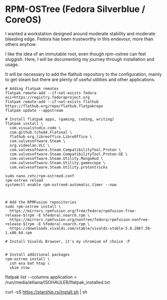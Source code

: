 # RPM-OSTree (Fedora Silverblue / CoreOS)

I wanted a workstation designed around moderate stability and moderate bleeding edge. Fedora has been trustworthy in this endevour, more than others anyhow.

I like the idea of an immutable root, even though rpm-ostree can feel sluggish. Here, I will be documenting my journey through installation and usage.

It will be necessary to add the flathub repository to the configuration, mainly to get steam but there are plenty of useful utilities and other applications.

```shell
# Adding flatpak remotes
flatpak remote-add --if-not-exists fedora oci+https://registry.fedoraproject.org
flatpak remote-add --if-not-exists flathub https://flathub.org/repo/flathub.flatpakrepo
flatpak update --appstream

# Install flatpak apps, (gaming, coding, writing)
flatpak install \
  com.visualstudio.code \
  com.github.tchx84.Flatseal \
  flathub org.libreoffice.LibreOffice \
  com.valvesoftware.Steam \
  org.videolan.VLC \
  com.valvesoftware.Steam.CompatibilityTool.Proton \
  com.valvesoftware.Steam.CompatibilityTool.Proton-GE \
  com.valvesoftware.Steam.Utility.MangoHud \
  com.valvesoftware.Steam.Utility.gamescope \
  com.valvesoftware.Steam.Utility.protontricks
```


```shell
sudo nano /etc/rpm-ostreed.conf
rpm-ostree reload
systemctl enable rpm-ostreed-automatic.timer --now



# Add the RPMFusion repositories
sudo rpm-ostree install \
  https://mirrors.rpmfusion.org/free/fedora/rpmfusion-free-release-$(rpm -E %fedora).noarch.rpm \
  https://mirrors.rpmfusion.org/nonfree/fedora/rpmfusion-nonfree-release-$(rpm -E %fedora).noarch.rpm \
  https://downloads.vivaldi.com/stable/vivaldi-stable-5.6.2867.50-1.x86_64.rpm

# Install Vivaldi Browser, it's my chromium of choice :P


# Install additional packages
rpm-ostree install \
  zsh exa bat htop \
  skim stow 
```

flatpak list --columns application > /run/media/elliana/ISOHAULER/flatpak_installed.txt

curl -sS https://starship.rs/install.sh | sh
